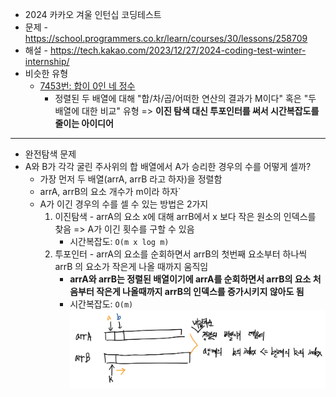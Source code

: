 
- 2024 카카오 겨울 인턴십 코딩테스트
- 문제 - https://school.programmers.co.kr/learn/courses/30/lessons/258709
- 해설 - https://tech.kakao.com/2023/12/27/2024-coding-test-winter-internship/
- 비슷한 유형
	- [7453번: 합이 0인 네 정수](https://www.acmicpc.net/problem/7453)
		- 정렬된 두 배열에 대해 "합/차/곱/어떠한 연산의 결과가 M이다" 혹은 "두 배열에 대한 비교" 유형 => **이진 탐색 대신 투포인터를 써서 시간복잡도를 줄이는 아이디어**

---
- 완전탐색 문제
- A와 B가 각각 굴린 주사위의 합 배열에서 A가 승리한 경우의 수를 어떻게 셀까?
	- 가장 먼저 두 배열(arrA, arrB 라고 하자)을 정렬함
	- arrA, arrB의 요소 개수가 m이라 하자`
	- A가 이긴 경우의 수를 셀 수 있는 방법은 2가지
		1. 이진탐색 - arrA의 요소 x에 대해 arrB에서 x 보다 작은 원소의 인덱스를 찾음 => A가 이긴 횟수를 구할 수 있음
			- 시간복잡도: `O(m x log m)`
		2. 투포인터 - arrA의 요소를 순회하면서 arrB의 첫번째 요소부터 하나씩 arrB 의 요소가 작은게 나올 때까지 움직임
			- **arrA와 arrB는 정렬된 배열이기에 arrA를 순회하면서 arrB의 요소 처음부터 작은게 나올때까지 arrB의 인덱스를 증가시키지 않아도 됨**
			- 시간복잡도: `O(m)`
			![](../IMG_9BC96DE96535-1.jpeg)
			